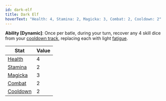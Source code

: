 ```yaml
---
id: dark-elf
title: Dark Elf
hoverText: "Health: 4, Stamina: 2, Magicka: 3, Combat: 2, Cooldown: 2"
---
```


**Ability [Dynamic]**: Once per batle, during your turn, recover any 4 skill dice from your [cooldown track](/docs/all/glossary/cooldown-track), replacing each with light [fatigue](/docs/all/glossary/fatigue).

| Stat                                   | Value |
|----------------------------------------|-------|
| [Health](/docs/all/stats/health)       | 4     |
| [Stamina](/docs/all/stats/stamina)     | 2     |
| [Magicka](/docs/all/stats/magicka)     | 3     |
| [Combat](/docs/all/skill-lines/combat) | 2     |
| [Cooldown](/docs/all/stats/cooldown)   | 2     |